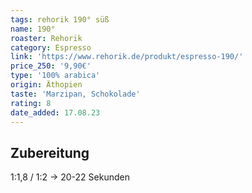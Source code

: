 ```yaml
---
tags: rehorik 190° süß
name: 190°
roaster: Rehorik
category: Espresso
link: 'https://www.rehorik.de/produkt/espresso-190/'
price_250: '9,90€'
type: '100% arabica'
origin: Äthopien
taste: 'Marzipan, Schokolade'
rating: 8
date_added: 17.08.23
---
```


## Zubereitung

1:1,8 / 1:2 -> 20-22 Sekunden